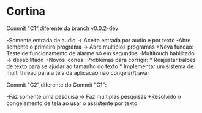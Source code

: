 # Cortina 

Commit "C1",diferente da branch v0.0.2-dev:

-Somente entrada de audio →  Aceita entrada por audio e por texto
-Abre somente o primeiro programa →  Abre multiplos programas
+Nova funcao: Teste de funcionamento de alarme só em segundos
-Multitouch habilitado → desabilitado
+Novos icones
-Problemas para corrigir: * Reajustar baloes de texto para se ajudar ao tamanho do texto
                          * Implementar um sistema de multi thread para a tela da aplicacao nao congelar/travar

Commit "C2",diferente do Commit "C1":

-Faz somente uma pesquisa → Faz multiplas pesquisas
+Resolvido o congelamento de tela ao usar o assistente por texto
